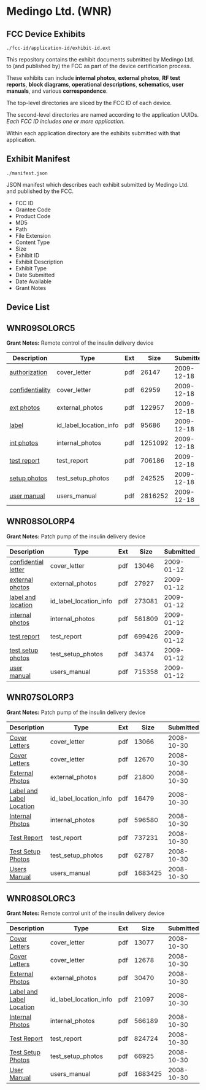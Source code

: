 # Medingo Ltd. (WNR)
## FCC Device Exhibits

```
./fcc-id/application-id/exhibit-id.ext
```

This repository contains the exhibit documents submitted by Medingo Ltd. to (and published by) the FCC as part of the device certification process.

These exhibits can include **internal photos**, **external photos**, **RF test reports**, **block diagrams**, **operational descriptions**, **schematics**, **user manuals**, and various **correspondence**.

The top-level directories are sliced by the FCC ID of each device.

The second-level directories are named according to the application UUIDs. *Each FCC ID includes one or more application.*

Within each application directory are the exhibits submitted with that application. 

## Exhibit Manifest

```
./manifest.json
```

JSON manifest which describes each exhibit submitted by Medingo Ltd. and published by the FCC.

- FCC ID
- Grantee Code
- Product Code
- MD5
- Path
- File Extension
- Content Type
- Size
- Exhibit ID
- Exhibit Description
- Exhibit Type
- Date Submitted
- Date Available
- Grant Notes

## Device List
## WNR09SOLORC5
**Grant Notes:** Remote control of the insulin delivery device

| Description | Type | Ext | Size | Submitted | Available |
| ----------- | ---- | --- | ---- | --------- | --------- |
| [authorization](WNR09SOLORC5/ce36475d504194d45b4e0a58cf90d009/1215633.pdf) | cover_letter | pdf | 26147 | 2009-12-18 | 2009-12-22 |
| [confidentiality](WNR09SOLORC5/ce36475d504194d45b4e0a58cf90d009/1215634.pdf) | cover_letter | pdf | 62959 | 2009-12-18 | 2009-12-22 |
| [ext photos](WNR09SOLORC5/ce36475d504194d45b4e0a58cf90d009/1215635.pdf) | external_photos | pdf | 122957 | 2009-12-18 | 2009-12-22 |
| [label](WNR09SOLORC5/ce36475d504194d45b4e0a58cf90d009/1215636.pdf) | id_label_location_info | pdf | 95686 | 2009-12-18 | 2009-12-22 |
| [int photos](WNR09SOLORC5/ce36475d504194d45b4e0a58cf90d009/1215637.pdf) | internal_photos | pdf | 1251092 | 2009-12-18 | 2009-12-22 |
| [test report](WNR09SOLORC5/ce36475d504194d45b4e0a58cf90d009/1215639.pdf) | test_report | pdf | 706186 | 2009-12-18 | 2009-12-22 |
| [setup photos](WNR09SOLORC5/ce36475d504194d45b4e0a58cf90d009/1215638.pdf) | test_setup_photos | pdf | 242525 | 2009-12-18 | 2009-12-22 |
| [user manual](WNR09SOLORC5/ce36475d504194d45b4e0a58cf90d009/1215640.pdf) | users_manual | pdf | 2816252 | 2009-12-18 | 2009-12-22 |
## WNR08SOLORP4
**Grant Notes:** Patch pump of the insulin delivery device

| Description | Type | Ext | Size | Submitted | Available |
| ----------- | ---- | --- | ---- | --------- | --------- |
| [confidential letter](WNR08SOLORP4/f59ef5387ee158787b03aa3acfd8c9d5/1055485.pdf) | cover_letter | pdf | 13046 | 2009-01-12 | 2009-01-13 |
| [external photos](WNR08SOLORP4/f59ef5387ee158787b03aa3acfd8c9d5/1055486.pdf) | external_photos | pdf | 27927 | 2009-01-12 | 2009-01-13 |
| [label and location](WNR08SOLORP4/f59ef5387ee158787b03aa3acfd8c9d5/1055487.pdf) | id_label_location_info | pdf | 273081 | 2009-01-12 | 2009-01-13 |
| [internal photos](WNR08SOLORP4/f59ef5387ee158787b03aa3acfd8c9d5/1055488.pdf) | internal_photos | pdf | 561809 | 2009-01-12 | 2009-01-13 |
| [test report](WNR08SOLORP4/f59ef5387ee158787b03aa3acfd8c9d5/1055491.pdf) | test_report | pdf | 699426 | 2009-01-12 | 2009-01-13 |
| [test setup photos](WNR08SOLORP4/f59ef5387ee158787b03aa3acfd8c9d5/1055492.pdf) | test_setup_photos | pdf | 34374 | 2009-01-12 | 2009-01-13 |
| [user manual](WNR08SOLORP4/f59ef5387ee158787b03aa3acfd8c9d5/1055493.pdf) | users_manual | pdf | 715358 | 2009-01-12 | 2009-01-13 |
## WNR07SOLORP3
**Grant Notes:** Patch pump of the insulin delivery device

| Description | Type | Ext | Size | Submitted | Available |
| ----------- | ---- | --- | ---- | --------- | --------- |
| [Cover Letters](WNR07SOLORP3/e2ca658a8be825897d4397cd4d26de32/1023645.pdf) | cover_letter | pdf | 13066 | 2008-10-30 | 2008-10-30 |
| [Cover Letters](WNR07SOLORP3/e2ca658a8be825897d4397cd4d26de32/1023646.pdf) | cover_letter | pdf | 12670 | 2008-10-30 | 2008-10-30 |
| [External Photos](WNR07SOLORP3/e2ca658a8be825897d4397cd4d26de32/1023647.pdf) | external_photos | pdf | 21800 | 2008-10-30 | 2008-10-30 |
| [Label and Label Location](WNR07SOLORP3/e2ca658a8be825897d4397cd4d26de32/1023648.pdf) | id_label_location_info | pdf | 16479 | 2008-10-30 | 2008-10-30 |
| [Internal Photos](WNR07SOLORP3/e2ca658a8be825897d4397cd4d26de32/1023649.pdf) | internal_photos | pdf | 596580 | 2008-10-30 | 2008-10-30 |
| [Test Report](WNR07SOLORP3/e2ca658a8be825897d4397cd4d26de32/1023652.pdf) | test_report | pdf | 737231 | 2008-10-30 | 2008-10-30 |
| [Test Setup Photos](WNR07SOLORP3/e2ca658a8be825897d4397cd4d26de32/1023653.pdf) | test_setup_photos | pdf | 62787 | 2008-10-30 | 2008-10-30 |
| [Users Manual](WNR07SOLORP3/e2ca658a8be825897d4397cd4d26de32/1023604.pdf) | users_manual | pdf | 1683425 | 2008-10-30 | 2008-10-30 |
## WNR08SOLORC3
**Grant Notes:** Remote control unit of the insulin delivery device

| Description | Type | Ext | Size | Submitted | Available |
| ----------- | ---- | --- | ---- | --------- | --------- |
| [Cover Letters](WNR08SOLORC3/a2c085f3094e5d4a0d297b97d2b6962d/1023595.pdf) | cover_letter | pdf | 13077 | 2008-10-30 | 2008-10-30 |
| [Cover Letters](WNR08SOLORC3/a2c085f3094e5d4a0d297b97d2b6962d/1023596.pdf) | cover_letter | pdf | 12678 | 2008-10-30 | 2008-10-30 |
| [External Photos](WNR08SOLORC3/a2c085f3094e5d4a0d297b97d2b6962d/1023597.pdf) | external_photos | pdf | 30470 | 2008-10-30 | 2008-10-30 |
| [Label and Label Location](WNR08SOLORC3/a2c085f3094e5d4a0d297b97d2b6962d/1023598.pdf) | id_label_location_info | pdf | 21097 | 2008-10-30 | 2008-10-30 |
| [Internal Photos](WNR08SOLORC3/a2c085f3094e5d4a0d297b97d2b6962d/1023599.pdf) | internal_photos | pdf | 566189 | 2008-10-30 | 2008-10-30 |
| [Test Report](WNR08SOLORC3/a2c085f3094e5d4a0d297b97d2b6962d/1023602.pdf) | test_report | pdf | 824724 | 2008-10-30 | 2008-10-30 |
| [Test Setup Photos](WNR08SOLORC3/a2c085f3094e5d4a0d297b97d2b6962d/1023603.pdf) | test_setup_photos | pdf | 66925 | 2008-10-30 | 2008-10-30 |
| [User Manual](WNR08SOLORC3/a2c085f3094e5d4a0d297b97d2b6962d/1023604.pdf) | users_manual | pdf | 1683425 | 2008-10-30 | 2008-10-30 |
